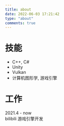 ```yaml
---
title: about
date: 2022-06-03 17:21:42
type: "about"
comments: true
---
```


# 技能
- C++, C#
- Unity
- Vulkan
- 计算机图形学, 游戏引擎

# 工作
2021.4 - now  
bilibili 游戏引擎开发